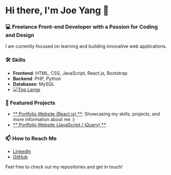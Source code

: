 # Hi there, I'm Joe Yang 👋

### 💻 Freelance Front-end Developer with a Passion for Coding and Design

I am currently focused on learning and building innovative web applications. 

### 🛠️ Skills
- **Frontend**: HTML, CSS, JavaScript, React.js, Bootstrap
- **Backend**: PHP, Python
- **Databases**: MySQL
- [![Top Langs](https://github-readme-stats.vercel.app/api/top-langs/?username=EchoOuO&layout=compact&theme=slateorange)](https://github.com/anuraghazra/github-readme-stats)

### 🌟 Featured Projects
- [** Portfolio Website (React.js) **](https://github.com/EchoOuO/joe-react-portfolio): Showcasing my skills, projects, and more information about me :)
- [** Portfolio Website (JavaScript / jQuery) **](https://github.com/EchoOuO/Personal-Portfolio-Website)

### 📫 How to Reach Me
- [LinkedIn](https://www.linkedin.com/in/tzuhungyang/)
- [GitHub](https://github.com/EchoOuO)

Feel free to check out my repositories and get in touch!


